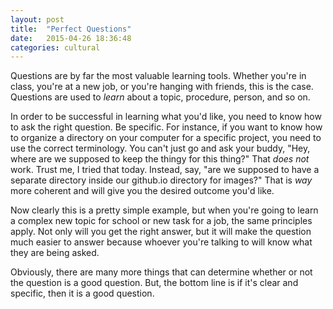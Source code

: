 ```yaml
---
layout: post
title:  "Perfect Questions"
date:   2015-04-26 18:36:48
categories: cultural
---
```


Questions are by far the most valuable learning tools. Whether you're in class, you're at a new job, or you're hanging with friends, this is the case. Questions are used to _learn_ about a topic, procedure, person, and so on.

In order to be successful in learning what you'd like, you need to know how to ask the right question. Be specific. For instance, if you want to know how to organize a directory on your computer for a specific project, you need to use the correct terminology. You can't just go and ask your buddy, "Hey, where are we supposed to keep the thingy for this thing?" That _does not_ work. Trust me, I tried that today. Instead, say, "are we supposed to have a separate directory inside our github.io directory for images?" That is _way_ more coherent and will give you the desired outcome you'd like.

Now clearly this is a pretty simple example, but when you're going to learn a complex new topic for school or new task for a job, the same principles apply. Not only will you get the right answer, but it will make the question much easier to answer because whoever you're talking to will know what they are being asked.

Obviously, there are many more things that can determine whether or not the question is a good question. But, the bottom line is if it's clear and specific, then it is a good question.